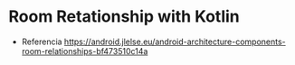 # Room Retationship with Kotlin

* Referencia
https://android.jlelse.eu/android-architecture-components-room-relationships-bf473510c14a